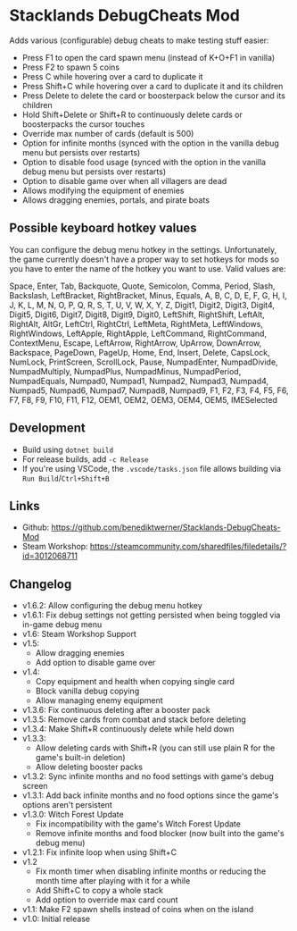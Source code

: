 # Stacklands DebugCheats Mod

Adds various (configurable) debug cheats to make testing stuff easier:

- Press F1 to open the card spawn menu (instead of K+O+F1 in vanilla)
- Press F2 to spawn 5 coins
- Press C while hovering over a card to duplicate it
- Press Shift+C while hovering over a card to duplicate it and its children
- Press Delete to delete the card or boosterpack below the cursor and its children
- Hold Shift+Delete or Shift+R to continuously delete cards or boosterpacks the cursor touches
- Override max number of cards (default is 500)
- Option for infinite months (synced with the option in the vanilla debug menu but persists over restarts)
- Option to disable food usage (synced with the option in the vanilla debug menu but persists over restarts)
- Option to disable game over when all villagers are dead
- Allows modifying the equipment of enemies
- Allows dragging enemies, portals, and pirate boats

## Possible keyboard hotkey values

You can configure the debug menu hotkey in the settings. Unfortunately, the game currently doesn't have a proper way to set hotkeys for mods so you have to enter the name of the hotkey you want to use. Valid values are:

Space, Enter, Tab, Backquote, Quote, Semicolon, Comma, Period, Slash, Backslash, LeftBracket, RightBracket, Minus, Equals, A, B, C, D, E, F, G, H, I, J, K, L, M, N, O, P, Q, R, S, T, U, V, W, X, Y, Z, Digit1, Digit2, Digit3, Digit4, Digit5, Digit6, Digit7, Digit8, Digit9, Digit0, LeftShift, RightShift, LeftAlt, RightAlt, AltGr, LeftCtrl, RightCtrl, LeftMeta, RightMeta, LeftWindows, RightWindows, LeftApple, RightApple, LeftCommand, RightCommand, ContextMenu, Escape, LeftArrow, RightArrow, UpArrow, DownArrow, Backspace, PageDown, PageUp, Home, End, Insert, Delete, CapsLock, NumLock, PrintScreen, ScrollLock, Pause, NumpadEnter, NumpadDivide, NumpadMultiply, NumpadPlus, NumpadMinus, NumpadPeriod, NumpadEquals, Numpad0, Numpad1, Numpad2, Numpad3, Numpad4, Numpad5, Numpad6, Numpad7, Numpad8, Numpad9, F1, F2, F3, F4, F5, F6, F7, F8, F9, F10, F11, F12, OEM1, OEM2, OEM3, OEM4, OEM5, IMESelected

## Development

- Build using `dotnet build`
- For release builds, add `-c Release`
- If you're using VSCode, the `.vscode/tasks.json` file allows building via `Run Build`/`Ctrl+Shift+B`

## Links

- Github: https://github.com/benediktwerner/Stacklands-DebugCheats-Mod
- Steam Workshop: https://steamcommunity.com/sharedfiles/filedetails/?id=3012068711

## Changelog

- v1.6.2: Allow configuring the debug menu hotkey
- v1.6.1: Fix debug settings not getting persisted when being toggled via in-game debug menu
- v1.6: Steam Workshop Support
- v1.5:
  - Allow dragging enemies
  - Add option to disable game over
- v1.4:
  - Copy equipment and health when copying single card
  - Block vanilla debug copying
  - Allow managing enemy equipment
- v1.3.6: Fix continuous deleting after a booster pack
- v1.3.5: Remove cards from combat and stack before deleting
- v1.3.4: Make Shift+R continuously delete while held down
- v1.3.3:
  - Allow deleting cards with Shift+R (you can still use plain R for the game's built-in deletion)
  - Allow deleting booster packs
- v1.3.2: Sync infinite months and no food settings with game's debug screen
- v1.3.1: Add back infinite months and no food options since the game's options aren't persistent
- v1.3.0: Witch Forest Update
  - Fix incompatibility with the game's Witch Forest Update
  - Remove infinite months and food blocker (now built into the game's debug menu)
- v1.2.1: Fix infinite loop when using Shift+C
- v1.2
  - Fix month timer when disabling infinite months or reducing the month time after playing with it for a while
  - Add Shift+C to copy a whole stack
  - Add option to override max card count
- v1.1: Make F2 spawn shells instead of coins when on the island
- v1.0: Initial release
